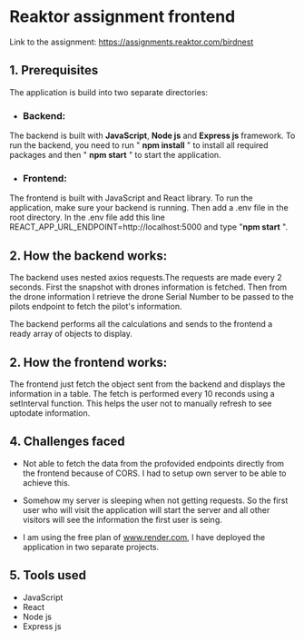 # Reaktor assignment frontend
Link to the assignment: https://assignments.reaktor.com/birdnest

## 1. Prerequisites
The application is build into two separate directories:

*  ### Backend:
The backend is built with **JavaScript**, **Node js** and **Express js** framework. To run the backend, you need to run " **npm install** " to install all required packages and then " **npm start** " to start the application.

* ### Frontend:
The frontend is built with JavaScript and React library. To run the application, make sure your backend is running. Then add a .env file in the root directory. In the .env file add this line REACT_APP_URL_ENDPOINT=http://localhost:5000 and type "**npm start** ".

## 2. How the backend works:
The backend uses nested axios requests.The requests are made every 2 seconds. First the snapshot with drones information is fetched. Then from the drone information I retrieve the drone Serial Number to be passed to the pilots endpoint to fetch the pilot's information.

The backend performs all the calculations and sends to the frontend a ready array of objects to display.

## 2. How the frontend works:
The frontend just fetch the object sent from the backend and displays the information in a table. The fetch is performed every 10 reconds using a setInterval function. This helps the user not to manually refresh to see uptodate information.

## 4. Challenges faced
*  Not able to fetch the data from the profovided endpoints directly from the frontend because of CORS. I had to setup own server to be able to achieve this.

* Somehow my server is sleeping when not getting requests. So the first user who will visit the application will start the server and all other visitors will see the information the first user is seing.

* I am using the free plan of www.render.com, I have deployed the application in two separate projects.

## 5. Tools used
* JavaScript
* React
* Node js
* Express js